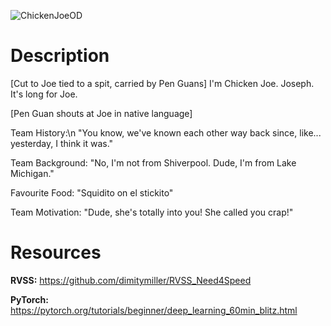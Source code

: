 ![ChickenJoeOD](https://user-images.githubusercontent.com/65447570/217386802-dd6acd42-5610-4b32-a07b-75e9a2c1fcb3.jpg)

# Description
[Cut to Joe tied to a spit, carried by Pen Guans]  I'm Chicken Joe. Joseph. It's long for Joe.

[Pen Guan shouts at Joe in native language]

Team History:\n
"You know, we've known each other way back since, like... yesterday, I think it was."

Team Background:
"No, I'm not from Shiverpool. Dude, I'm from Lake Michigan."

Favourite Food:
"Squidito on el stickito"

Team Motivation:
"Dude, she's totally into you! She called you crap!"

# Resources
**RVSS:** https://github.com/dimitymiller/RVSS_Need4Speed

**PyTorch:** https://pytorch.org/tutorials/beginner/deep_learning_60min_blitz.html
